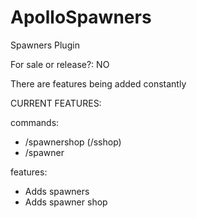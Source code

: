 # ApolloSpawners

Spawners Plugin

For sale or release?: NO

There are features being added constantly 

CURRENT FEATURES: 

commands: 
- /spawnershop (/sshop)
- /spawner

features:

- Adds spawners
- Adds spawner shop
